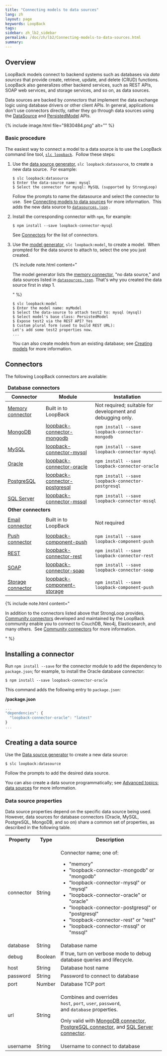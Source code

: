 ```yaml
---
title: "Connecting models to data sources"
lang: zh
layout: page
keywords: LoopBack
tags:
sidebar: zh_lb2_sidebar
permalink: /doc/zh/lb2/Connecting-models-to-data-sources.html
summary:
---
```


## Overview

LoopBack models connect to backend systems such as databases via _data sources_ that provide create, retrieve, update, and delete (CRUD) functions. LoopBack also generalizes other backend services, such as REST APIs, SOAP web services, and storage services, and so on, as data sources.

Data sources are backed by _connectors_ that implement the data exchange logic using database drivers or other client APIs. In general, applications don't use connectors directly, rather they go through data sources using the [DataSource](http://apidocs.strongloop.com/loopback-datasource-juggler/#datasource-new-datasourcename-settings) and [PersistedModel](http://apidocs.strongloop.com/loopback/#persistedmodel-new-persistedmodel) APIs.

{% include image.html file="9830484.png" alt="" %} 

### Basic procedure

The easiest way to connect a model to a data source is to use the LoopBack command line tool, [`slc loopback`](https://docs.strongloop.com/display/NODE/slc+loopback).  Follow these steps:

1.  Use the [data source generator](/doc/{{page.lang}}/lb2/Data-source-generator.html), `slc loopback:datasource`, to create a new data source.  For example: 

    ```
    $ slc loopback:datasource
    $ Enter the data-source name: mysql
    $ Select the connector for mysql: MySQL (supported by StrongLoop)
    ```

    Follow the prompts to name the datasource and select the connector to use.  See [Connecting models to data sources](/doc/{{page.lang}}/lb2/Connecting-models-to-data-sources.html) for more information.  This adds the new data source to [`datasources.json`](/doc/{{page.lang}}/lb2/datasources.json.html) .

2.  Install the corresponding connector with `npm`, for example: 

    `$ npm install --save loopback-connector-mysql`

    See [Connectors](/doc/{{page.lang}}/lb2/Connecting-models-to-data-sources.html) for the list of connectors.

3.  Use the [model generator](/doc/{{page.lang}}/lb2/Using-the-model-generator.html), `slc loopback:model`, to create a model.  When prompted for the data source to attach to, select the one you just created. 

    {% include note.html content="

    The model generator lists the [memory connector](/doc/{{page.lang}}/lb2/Memory-connector.html), \"no data source,\" and data sources listed in [`datasources.json`](/doc/{{page.lang}}/lb2/datasources.json.html). That's why you created the data source first in step 1.

    " %}

    ```
    $ slc loopback:model
    $ Enter the model name: myModel
    $ Select the data-source to attach test2 to: mysql (mysql)
    $ Select model's base class: PersistedModel
    $ Expose test2 via the REST API? Yes
    $ Custom plural form (used to build REST URL):
    Let's add some test2 properties now.
    ...
    ```

    You can also create models from an existing database; see [Creating models](/doc/{{page.lang}}/lb2/Creating-models.html) for more information.

## Connectors

The following LoopBack connectors are available:

<table>
  <thead>
    <tr>
      <td colspan="3" data-highlight-colour="red"><strong>Database connectors</strong></td>
    </tr>
    <tr>
      <th>Connector</th>
      <th>Module</th>
      <th>Installation</th>
    </tr>
  </thead>
  <tbody>
    <tr>
      <td><a href="/doc/{{page.lang}}/lb2/Memory-connector.html">Memory connector</a></td>
      <td>Built in to LoopBack</td>
      <td>Not required; suitable for development and debugging only.</td>
    </tr>
    <tr>
      <td><a href="/doc/{{page.lang}}/lb2/MongoDB-connector.html">MongoDB</a></td>
      <td><a href="http://github.com/strongloop/loopback-connector-mongodb" class="external-link" rel="nofollow">loopback-connector-mongodb</a></td>
      <td><code>npm install --save loopback-connector-mongodb</code></td>
    </tr>
    <tr>
      <td><a href="/doc/{{page.lang}}/lb2/MySQL-connector.html">MySQL</a></td>
      <td><a href="http://github.com/strongloop/loopback-connector-mysql" class="external-link" rel="nofollow">loopback-connector-mysql</a></td>
      <td><code>npm install <span>--save </span>loopback-connector-mysql</code></td>
    </tr>
    <tr>
      <td><a href="/doc/{{page.lang}}/lb2/Oracle-connector.html">Oracle</a></td>
      <td><a href="http://github.com/strongloop/loopback-connector-oracle" class="external-link" rel="nofollow">loopback-connector-oracle</a></td>
      <td><code>npm install --save loopback-connector-oracle</code></td>
    </tr>
    <tr>
      <td><a href="/doc/{{page.lang}}/lb2/PostgreSQL-connector.html">PostgreSQL</a></td>
      <td><a href="http://github.com/strongloop/loopback-connector-mysql" class="external-link" rel="nofollow">loopback-connector-postgresql</a></td>
      <td><code>npm install <span>--save </span>loopback-connector-postgresql</code></td>
    </tr>
    <tr>
      <td><a href="/doc/{{page.lang}}/lb2/SQL-Server-connector.html">SQL Server</a></td>
      <td><a href="https://github.com/strongloop/loopback-connector-mssql" class="external-link" rel="nofollow">loopback-connector-mssql</a></td>
      <td><code>npm install <span>--save </span>loopback-connector-mssql</code></td>
    </tr>
    <tr>
      <td colspan="3" data-highlight-colour="red"><strong>Other connectors</strong></td>
    </tr>
    <tr>
      <td><a href="/doc/{{page.lang}}/lb2/Email-connector.html">Email connector</a></td>
      <td>Built in to LoopBack</td>
      <td>
        <p>Not required</p>
      </td>
    </tr>
    <tr>
      <td><a href="/doc/{{page.lang}}/lb2/Push-connector.html">Push connector</a><span>&nbsp;</span></td>
      <td><a href="https://github.com/strongloop/loopback-component-push" class="external-link" rel="nofollow">loopback-component-push</a></td>
      <td><code><span>npm install </span><span>--save </span><span>loopback-component-push</span></code></td>
    </tr>
    <tr>
      <td><a href="/doc/{{page.lang}}/lb2/REST-connector.html">REST</a></td>
      <td><a href="http://github.com/strongloop/loopback-connector-rest" class="external-link" rel="nofollow">loopback-connector-rest</a></td>
      <td><code>npm install <span>--save </span>loopback-connector-rest</code></td>
    </tr>
    <tr>
      <td><a href="/doc/{{page.lang}}/lb2/SOAP-connector.html">SOAP</a></td>
      <td><a href="http://github.com/strongloop/loopback-connector-soap" class="external-link" rel="nofollow">loopback-connector-soap</a></td>
      <td><code><span><span>npm install <span>--save </span></span>loopback-connector-soap</span></code></td>
    </tr>
    <tr>
      <td><a href="/doc/{{page.lang}}/lb2/Storage-connector.html">Storage connector</a></td>
      <td><a href="https://github.com/strongloop/loopback-component-storage" class="external-link" rel="nofollow">loopback-component-storage</a><span>&nbsp;</span><span>&nbsp;</span></td>
      <td><code><span>npm install </span><span>--save </span><span>loopback-component-push</span></code></td>
    </tr>
  </tbody>
</table>

{% include note.html content="

In addition to the connectors listed above that StrongLoop provides, [Community connectors](/doc/{{page.lang}}/lb2/Community-connectors.html) developed and maintained by the LoopBack community enable you to connect to CouchDB, Neo4j, Elasticsearch, and many others.  See [Community connectors](/doc/{{page.lang}}/lb2/Community-connectors.html) for more information.

" %}

## Installing a connector

Run `npm install --save` for the connector module to add the dependency to `package.json`; for example, to install the Oracle database connector:

`$ npm install --save loopback-connector-oracle`

This command adds the following entry to `package.json`: 

**/package.json**

```js
...
"dependencies": {
  "loopback-connector-oracle": "latest"
}
...
```

## Creating a data source

Use the [Data source generator](/doc/{{page.lang}}/lb2/Data-source-generator.html) to create a new data source:

`$ slc loopback:datasource`

Follow the prompts to add the desired data source.

You can also create a data source programmatically; see [Advanced topics: data sources](https://docs.strongloop.com/display/LB/Advanced+topics%3A+data+sources) for more information.

### Data source properties

Data source properties depend on the specific data source being used. However, data sources for database connectors (Oracle, MySQL, PostgreSQL, MongoDB, and so on) share a common set of properties, as described in the following table.

<table>
  <tbody>
    <tr>
      <th>Property</th>
      <th>Type</th>
      <th>Description</th>
    </tr>
    <tr>
      <td>connector</td>
      <td>String</td>
      <td>
        <p>Connector name; one of:</p>
        <ul>
          <li>"memory"</li>
          <li><span>"loopback-connector-mongodb" or "mongodb"</span></li>
          <li><span><span>"loopback-connector-mysql" or "mysql"</span></span>
          </li>
          <li><span><span><span>"loopback-connector-oracle" or "oracle"</span></span>
            </span>
          </li>
          <li><span><span><span><span>"loopback-connector-postgresql" or "postgresql"</span></span>
            </span>
            </span>
          </li>
          <li><span><span><span><span><span>"loopback-connector-rest" or "rest"</span></span>
            </span>
            </span>
            </span>
          </li>
          <li><span><span><span><span><span><span>"loopback-connector-mssql" or "mssql"</span></span>
            </span>
            </span>
            </span>
            </span>
          </li>
        </ul>
      </td>
    </tr>
    <tr>
      <td>database</td>
      <td>String</td>
      <td>Database name</td>
    </tr>
    <tr>
      <td>debug</td>
      <td><span>Boolean</span></td>
      <td>If true, turn on verbose mode to debug database queries and lifecycle.</td>
    </tr>
    <tr>
      <td>host</td>
      <td><span>String</span></td>
      <td>Database host name</td>
    </tr>
    <tr>
      <td>password</td>
      <td><span>String</span></td>
      <td>Password to connect to database</td>
    </tr>
    <tr>
      <td>port</td>
      <td>Number</td>
      <td>Database TCP port</td>
    </tr>
    <tr>
      <td>url</td>
      <td>String</td>
      <td>
        <p>Combines and overrides <code>host</code>,&nbsp;<code>port</code>,&nbsp;<code>user</code>,&nbsp;<code>password</code>, and&nbsp;<code>database</code>&nbsp;properties.</p>
        <p>Only valid with <a href="/doc/{{page.lang}}/lb2/MongoDB-connector.html">MongoDB connector</a>, <a href="/doc/{{page.lang}}/lb2/PostgreSQL-connector.html">PostgreSQL connector</a>, and <a href="/doc/{{page.lang}}/lb2/SQL-Server-connector.html">SQL Server connector</a>.</p>
      </td>
    </tr>
    <tr>
      <td>username</td>
      <td><span>String</span></td>
      <td>Username to connect to database</td>
    </tr>
  </tbody>
</table>
